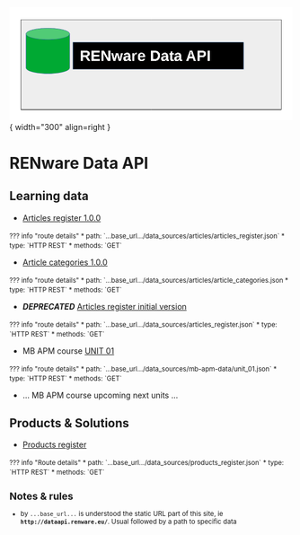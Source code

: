 
![data_api_logo](pictures/dataAPI_logo.png){ width="300" align=right }


# RENware Data API


## Learning data


* [Articles register 1.0.0](data_sources/articles/articles_register.json)
<small markdown>
??? info "route details"
    * path: `...base_url.../data_sources/articles/articles_register.json`
    * type:  `HTTP REST`
    * methods: `GET`
</small>



* [Article categories 1.0.0](data_sources/articles/article_categories.json)
<small markdown>
??? info "route details"
    * path: `...base_url.../data_sources/articles/article_categories.json
    * type:  `HTTP REST`
    * methods: `GET`
</small>



* ***DEPRECATED*** [Articles register initial version](data_sources/articles_register.json)
<small markdown>
??? info "route details"
    * path: `...base_url.../data_sources/articles_register.json`
    * type:  `HTTP REST`
    * methods: `GET`
</small>



* MB APM course [UNIT 01](data_sources/mb-apm-data/unit_01.json)
<small markdown>
??? info "route details"
    * path: `...base_url.../data_sources/mb-apm-data/unit_01.json`
    * type:  `HTTP REST`
    * methods: `GET`
</small>


* ... MB APM course upcoming next units ...






## Products & Solutions


* [Products register](data_sources/products_register.json)
<small markdown>
??? info "Route details"
    * path: `...base_url.../data_sources/products_register.json`
    * type:  `HTTP REST`
    * methods: `GET`
</small>


















<small markdown>

## Notes & rules

* by `...base_url...` is understood the static URL part of this site, ie **`http://dataapi.renware.eu/`**. Usual followed by a path to specific data

</small>


